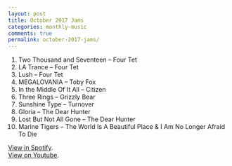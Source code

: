 ```yaml
---
layout: post
title: October 2017 Jams
categories: monthly-music
comments: true
permalink: october-2017-jams/
---
```


1. Two Thousand and Seventeen – Four Tet
2. LA Trance – Four Tet
3. Lush – Four Tet
4. MEGALOVANIA – Toby Fox
5. In the Middle Of It All – Citizen
6. Three Rings – Grizzly Bear
7. Sunshine Type – Turnover
8. Gloria – The Dear Hunter
9. Lost But Not All Gone – The Dear Hunter
10. Marine Tigers – The World Is A Beautiful Place & I Am No Longer Afraid To Die

[View in Spotify][spotify].  
[View on Youtube][youtube].

[spotify]: https://open.spotify.com/user/fred.hohman/playlist/4ISOJyfZRvGSPn7FFiHiyt "View in Spotify."
[youtube]: https://www.youtube.com/playlist?list=PL7t4sFPlrvYVJfKhRltUZgBknxSfLd_FR "View on Youtube."
